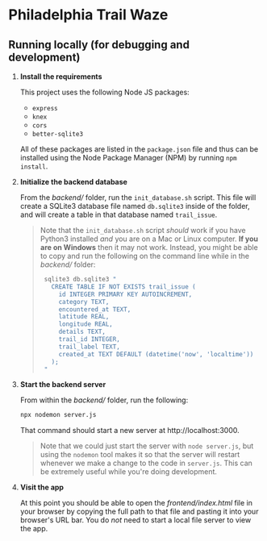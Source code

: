 # Philadelphia Trail Waze

## Running locally (for debugging and development)

1.  **Install the requirements**

    This project uses the following Node JS packages:

    * `express`
    * `knex`
    * `cors`
    * `better-sqlite3`

    All of these packages are listed in the `package.json` file and thus can be
    installed using the Node Package Manager (NPM) by running `npm install`.

2.  **Initialize the backend database**

    From the _backend/_ folder, run the `init_database.sh` script. This file
    will create a SQLite3 database file named `db.sqlite3` inside of the folder,
    and will create a table in that database named `trail_issue`.

    > Note that the `init_database.sh` script _should_ work if you have Python3
    > installed _and_ you are on a Mac or Linux computer. **If you are on Windows**
    > then it may not work. Instead, you might be able to copy and run the
    > following on the command line while in the _backend/_ folder:
    >
    > ```bash
    >  sqlite3 db.sqlite3 "
    >    CREATE TABLE IF NOT EXISTS trail_issue (
    >      id INTEGER PRIMARY KEY AUTOINCREMENT,
    >      category TEXT,
    >      encountered_at TEXT,
    >      latitude REAL,
    >      longitude REAL,
    >      details TEXT,
    >      trail_id INTEGER,
    >      trail_label TEXT,
    >      created_at TEXT DEFAULT (datetime('now', 'localtime'))
    >    );
    >  "
    >  ```

3.  **Start the backend server**

    From within the _backend/_ folder, run the following:

    ```bash
    npx nodemon server.js
    ```

    That command should start a new server at http://localhost:3000.

    > Note that we could just start the server with `node server.js`, but using
    > the `nodemon` tool makes it so that the server will restart whenever we
    > make a change to the code in `server.js`. This can be extremely useful
    > while you're doing development.

4.  **Visit the app**

    At this point you should be able to open the _frontend/index.html_ file in your browser by copying the full path to that file and pasting it into your browser's URL bar. You do _not_ need to start a local file server to view the app.
